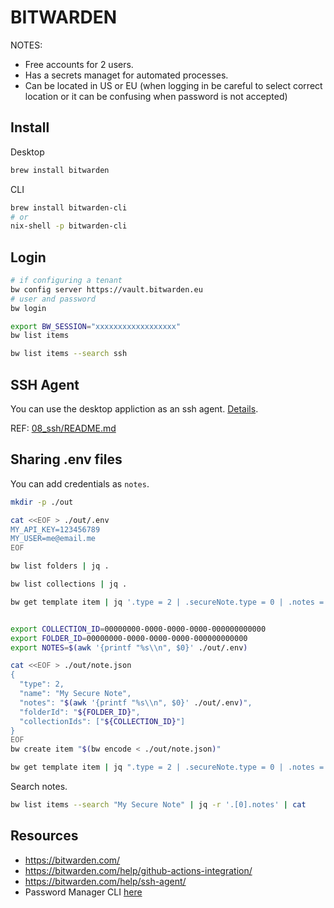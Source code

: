 # BITWARDEN

NOTES:

* Free accounts for 2 users.  
* Has a secrets managet for automated processes.  
* Can be located in US or EU (when logging in be careful to select correct location or it can be confusing when password is not accepted)

## Install

Desktop

```sh
brew install bitwarden
```

CLI

```sh
brew install bitwarden-cli  
# or
nix-shell -p bitwarden-cli
```

## Login

```sh
# if configuring a tenant
bw config server https://vault.bitwarden.eu
# user and password
bw login

export BW_SESSION="xxxxxxxxxxxxxxxxxx"
bw list items

bw list items --search ssh
```

## SSH Agent

You can use the desktop appliction as an ssh agent. [Details](https://bitwarden.com/help/ssh-agent/).  

REF: [08_ssh/README.md](../08_ssh/README.md)  

## Sharing .env files

You can add credentials as `notes`.  

```sh
mkdir -p ./out

cat <<EOF > ./out/.env
MY_API_KEY=123456789
MY_USER=me@email.me
EOF

bw list folders | jq .

bw list collections | jq .

bw get template item | jq '.type = 2 | .secureNote.type = 0 | .notes = "Contents of my Secure Note." | .name = "My Secure Note"'


export COLLECTION_ID=00000000-0000-0000-0000-000000000000
export FOLDER_ID=00000000-0000-0000-0000-000000000000
export NOTES=$(awk '{printf "%s\\n", $0}' ./out/.env)

cat <<EOF > ./out/note.json
{
  "type": 2,
  "name": "My Secure Note",
  "notes": "$(awk '{printf "%s\\n", $0}' ./out/.env)",
  "folderId": "${FOLDER_ID}",
  "collectionIds": ["${COLLECTION_ID}"]
}
EOF
bw create item "$(bw encode < ./out/note.json)"

bw get template item | jq ".type = 2 | .secureNote.type = 0 | .notes = \"${NOTES}\" | .name = \"My Secure Note\" | .folderId = \"${FOLDER_ID}\" | .collectionIds = [\"${COLLECTION_ID}\"]" | bw encode | bw create item
```

Search notes.  

```sh
bw list items --search "My Secure Note" | jq -r '.[0].notes' | cat
```

## Resources

* https://bitwarden.com/
* https://bitwarden.com/help/github-actions-integration/
* https://bitwarden.com/help/ssh-agent/
* Password Manager CLI [here](https://bitwarden.com/help/cli)
